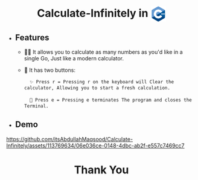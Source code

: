 <h1 align="center"> Calculate-Infinitely in <img align="center" src="https://raw.githubusercontent.com/devicons/devicon/master/icons/cplusplus/cplusplus-original.svg" alt="cplusplus" width="40" height="40"/></h1>

- ## Features

    - 👨‍💻 It allows you to calculate as many numbers as you'd like in a single Go, Just like a modern calculator.

    - 🔳 It has two buttons:

            ✨ Press r = Pressing r on the keyboard will Clear the calculator, Allowing you to start a fresh calculation.

            🛑 Press e = Pressing e terminates The program and closes the Terminal.

- ## Demo

https://github.com/itsAbdullahMaqsood/Calculate-Infinitely/assets/113769634/06e036ce-0148-4dbc-ab2f-e557c7469cc7


<h1 align="center">Thank You</h1>
